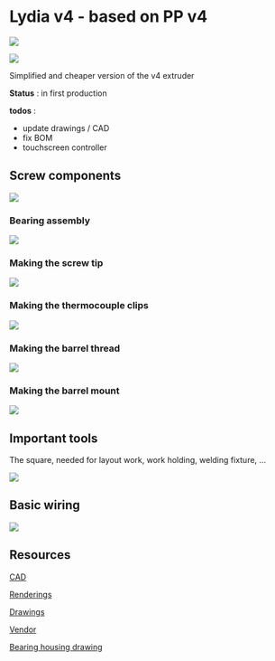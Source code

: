 # Lydia v4 - based on PP v4

![](./media/pers.jpg)

![](./drawings/overview.JPG)

Simplified and cheaper version of the v4 extruder

**Status** : in first production

**todos** :

- update drawings / CAD
- fix BOM
- touchscreen controller

## Screw components

![](./media/screw-parts.jpg)

### Bearing assembly

![](./media/screw-assembly.jpg)

### Making the screw tip

![](./media/screw_tip.jpg)

### Making the thermocouple clips

![](./media/tcclips.jpg)

### Making the barrel thread

![](./media/barrel_thread.jpg)

### Making the barrel mount

![](./media/barrel-mount.jpg)

## Important tools

The square, needed for layout work, work holding, welding fixture, ...

![](./media/gsquarex.jpg)

## Basic wiring

![](./media/wiring.jpg)

## Resources

[CAD](./cad)

[Renderings](./renderings)

[Drawings](./drawings)

[Vendor](./vendor/)

[Bearing housing drawing](./drawings/Lydia_V4_Bearing_housing.PDF)


